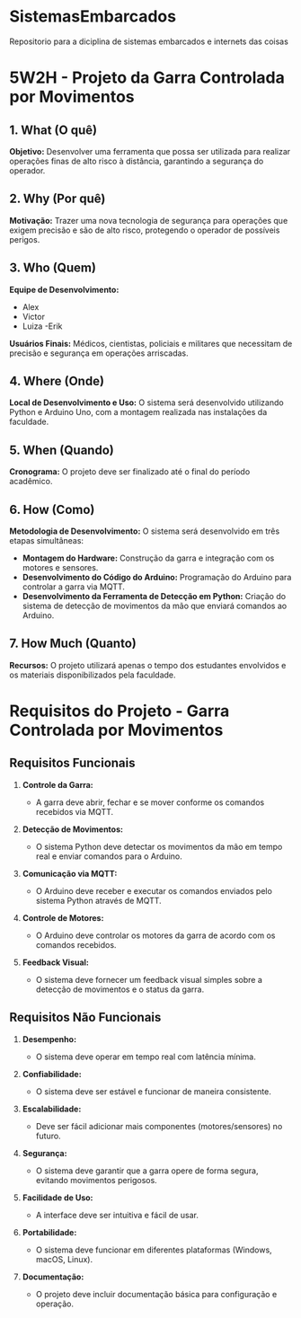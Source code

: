 # SistemasEmbarcados
Repositorio para a diciplina de sistemas embarcados e internets das coisas 

# 5W2H - Projeto da Garra Controlada por Movimentos

## 1. What (O quê)
**Objetivo:** 
Desenvolver uma ferramenta que possa ser utilizada para realizar operações finas de alto risco à distância, garantindo a segurança do operador.

## 2. Why (Por quê)
**Motivação:** 
Trazer uma nova tecnologia de segurança para operações que exigem precisão e são de alto risco, protegendo o operador de possíveis perigos.

## 3. Who (Quem)
**Equipe de Desenvolvimento:**
- Alex
- Victor
- Luiza
-Erik

**Usuários Finais:** 
Médicos, cientistas, policiais e militares que necessitam de precisão e segurança em operações arriscadas.

## 4. Where (Onde)
**Local de Desenvolvimento e Uso:** 
O sistema será desenvolvido utilizando Python e Arduino Uno, com a montagem realizada nas instalações da faculdade.

## 5. When (Quando)
**Cronograma:** 
O projeto deve ser finalizado até o final do período acadêmico.

## 6. How (Como)
**Metodologia de Desenvolvimento:** 
O sistema será desenvolvido em três etapas simultâneas:
- **Montagem do Hardware:** Construção da garra e integração com os motores e sensores.
- **Desenvolvimento do Código do Arduino:** Programação do Arduino para controlar a garra via MQTT.
- **Desenvolvimento da Ferramenta de Detecção em Python:** Criação do sistema de detecção de movimentos da mão que enviará comandos ao Arduino.

## 7. How Much (Quanto)
**Recursos:** 
O projeto utilizará apenas o tempo dos estudantes envolvidos e os materiais disponibilizados pela faculdade.

# Requisitos do Projeto - Garra Controlada por Movimentos

## **Requisitos Funcionais**

1. **Controle da Garra:**
   - A garra deve abrir, fechar e se mover conforme os comandos recebidos via MQTT.

2. **Detecção de Movimentos:**
   - O sistema Python deve detectar os movimentos da mão em tempo real e enviar comandos para o Arduino.

3. **Comunicação via MQTT:**
   - O Arduino deve receber e executar os comandos enviados pelo sistema Python através de MQTT.

4. **Controle de Motores:**
   - O Arduino deve controlar os motores da garra de acordo com os comandos recebidos.

5. **Feedback Visual:**
   - O sistema deve fornecer um feedback visual simples sobre a detecção de movimentos e o status da garra.

## **Requisitos Não Funcionais**

1. **Desempenho:**
   - O sistema deve operar em tempo real com latência mínima.

2. **Confiabilidade:**
   - O sistema deve ser estável e funcionar de maneira consistente.

3. **Escalabilidade:**
   - Deve ser fácil adicionar mais componentes (motores/sensores) no futuro.

4. **Segurança:**
   - O sistema deve garantir que a garra opere de forma segura, evitando movimentos perigosos.

5. **Facilidade de Uso:**
   - A interface deve ser intuitiva e fácil de usar.

6. **Portabilidade:**
   - O sistema deve funcionar em diferentes plataformas (Windows, macOS, Linux).

7. **Documentação:**
   - O projeto deve incluir documentação básica para configuração e operação.



